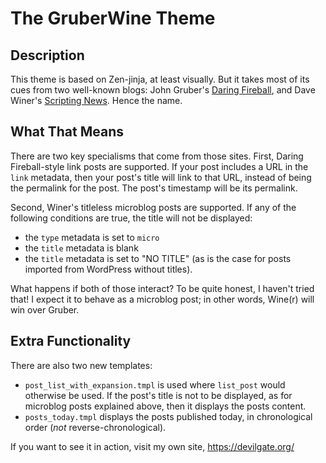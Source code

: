# The GruberWine Theme

## Description

This theme is based on Zen-jinja, at least visually. But it takes most of its cues from two well-known blogs: John Gruber's [Daring Fireball](https://daringfireball.net), and Dave Winer's [Scripting News](http://scripting.com). Hence the name.

## What That Means

There are two key specialisms that come from those sites. First, Daring Fireball-style link posts are supported. If your post includes a URL in the `link` metadata, then your post's title will link to that URL, instead of being the permalink for the post. The post's timestamp will be its permalink.

Second, Winer's titleless microblog posts are supported. If any of the following conditions are true, the title will not be displayed:

- the `type` metadata is set to `micro`
- the `title` metadata is blank
- the `title` metadata is set to "NO TITLE" (as is the case for posts imported from WordPress without titles).

What happens if both of those interact? To be quite honest, I haven't tried that! I expect it to behave as a microblog post; in other words, Wine(r) will win over Gruber.

## Extra Functionality

There are also two new templates:

- `post_list_with_expansion.tmpl` is used where `list_post` would otherwise be used. If the post's title is not to be displayed, as for microblog posts explained above, then it displays the posts content.
- `posts_today.tmpl` displays the posts published today, in chronological order (_not_ reverse-chronological).

If you want to see it in action, visit my own site, <https://devilgate.org/>
